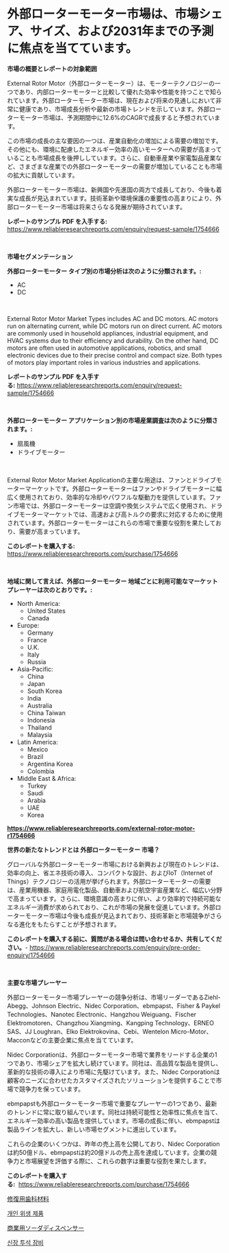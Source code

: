 <p><h1>外部ローターモーター市場は、市場シェア、サイズ、および2031年までの予測に焦点を当てています。</h1></p><p><strong>市場の概要とレポートの対象範囲</strong></p>
<p><p>External Rotor Motor（外部ローターモーター）は、モーターテクノロジーの一つであり、内部ローターモーターと比較して優れた効率や性能を持つことで知られています。外部ローターモーター市場は、現在および将来の見通しにおいて非常に健康であり、市場成長分析や最新の市場トレンドを示しています。外部ローターモーター市場は、予測期間中に12.6%のCAGRで成長すると予想されています。</p><p>この市場の成長の主な要因の一つは、産業自動化の増加による需要の増加です。その他にも、環境に配慮したエネルギー効率の高いモーターへの需要が高まっていることも市場成長を後押ししています。さらに、自動車産業や家電製品産業など、さまざまな産業での外部ローターモーターの需要が増加していることも市場の拡大に貢献しています。</p><p>外部ローターモーター市場は、新興国や先進国の両方で成長しており、今後も着実な成長が見込まれています。技術革新や環境保護の重要性の高まりにより、外部ローターモーター市場は将来さらなる発展が期待されています。</p></p>
<p><strong>レポートのサンプル PDF を入手する:</strong> <a href="https://www.reliableresearchreports.com/enquiry/request-sample/1754666">https://www.reliableresearchreports.com/enquiry/request-sample/1754666</a></p>
<p>&nbsp;</p>
<p><strong>市場セグメンテーション</strong></p>
<p><strong>外部ローターモーター タイプ別の市場分析は次のように分類されます。:</strong></p>
<p><ul><li>AC</li><li>DC</li></ul></p>
<p>&nbsp;</p>
<p><p>External Rotor Motor Market Types includes AC and DC motors. AC motors run on alternating current, while DC motors run on direct current. AC motors are commonly used in household appliances, industrial equipment, and HVAC systems due to their efficiency and durability. On the other hand, DC motors are often used in automotive applications, robotics, and small electronic devices due to their precise control and compact size. Both types of motors play important roles in various industries and applications.</p></p>
<p><strong>レポートのサンプル PDF を入手する:</strong>&nbsp;<a href="https://www.reliableresearchreports.com/enquiry/request-sample/1754666">https://www.reliableresearchreports.com/enquiry/request-sample/1754666</a></p>
<p>&nbsp;</p>
<p><strong> 外部ローターモーター アプリケーション別の市場産業調査は次のように分類されます。:</strong></p>
<p><ul><li>扇風機</li><li>ドライブモーター</li></ul></p>
<p>&nbsp;</p>
<p><p>External Rotor Motor Market Applicationの主要な用途は、ファンとドライブモーターマーケットです。外部ローターモーターはファンやドライブモーターに幅広く使用されており、効率的な冷却やパワフルな駆動力を提供しています。ファン市場では、外部ローターモーターは空調や換気システムで広く使用され、ドライブモーターマーケットでは、高速および高トルクの要求に対応するために使用されています。外部ローターモーターはこれらの市場で重要な役割を果たしており、需要が高まっています。</p></p>
<p><strong>このレポートを購入する:</strong>&nbsp; <a href="https://www.reliableresearchreports.com/purchase/1754666">https://www.reliableresearchreports.com/purchase/1754666</a></p>
<p>&nbsp;</p>
<p><strong>地域に関して言えば、外部ローターモーター 地域ごとに利用可能なマーケットプレーヤーは次のとおりです。:</strong></p>
<p><ul>
    <li>
        North America:
        <ul>
            <li>United States</li>
            <li>Canada</li>
        </ul>
    </li>
    <li>
        Europe:
        <ul>
            <li>Germany</li>
            <li>France</li>
            <li>U.K.</li>
            <li>Italy</li>
            <li>Russia</li>
        </ul>
    </li>
    <li>
        Asia-Pacific:
        <ul>
            <li>China</li>
            <li>Japan</li>
            <li>South Korea</li>
            <li>India</li>
            <li>Australia</li>
            <li>China Taiwan</li>
            <li>Indonesia</li>
            <li>Thailand</li>
            <li>Malaysia</li>
        </ul>
    </li>
    <li>
        Latin America:
        <ul>
            <li>Mexico</li>
            <li>Brazil</li>
            <li>Argentina Korea</li>
            <li>Colombia</li>
        </ul>
    </li>
    <li>
        Middle East & Africa:
        <ul>
            <li>Turkey</li>
            <li>Saudi</li>
            <li>Arabia</li>
            <li>UAE</li>
            <li>Korea</li>
        </ul>
    </li>
    </ul></p>
<p><strong><a href="https://www.reliableresearchreports.com/external-rotor-motor-r1754666">https://www.reliableresearchreports.com/external-rotor-motor-r1754666</a></strong>&nbsp;</p>
<p><strong>世界の新たなトレンドとは 外部ローターモーター 市場？</strong></p>
<p><p>グローバルな外部ローターモーター市場における新興および現在のトレンドは、効率の向上、省エネ技術の導入、コンパクトな設計、およびIoT（Internet of Things）テクノロジーの活用が挙げられます。外部ローターモーターの需要は、産業用機器、家庭用電化製品、自動車および航空宇宙産業など、幅広い分野で高まっています。さらに、環境意識の高まりに伴い、より効率的で持続可能なエネルギー消費が求められており、これが市場の発展を促進しています。外部ローターモーター市場は今後も成長が見込まれており、技術革新と市場競争がさらなる進化をもたらすことが予想されます。</p></p>
<p><strong>このレポートを購入する前に、質問がある場合は問い合わせるか、共有してください。</strong>- <a href="https://www.reliableresearchreports.com/enquiry/pre-order-enquiry/1754666">https://www.reliableresearchreports.com/enquiry/pre-order-enquiry/1754666</a></p>
<p>&nbsp;</p>
<p><strong>主要な市場プレーヤー</strong></p>
<p><p>外部ローターモーター市場プレーヤーの競争分析は、市場リーダーであるZiehl-Abegg、Johnson Electric、Nidec Corporation、ebmpapst、Fisher & Paykel Technologies、Nanotec Electronic、Hangzhou Weiguang、Fischer Elektromotoren、Changzhou Xiangming、Kangping Technology、ERNEO SAS、JJ Loughran、Elko Elektrokovina、Cebi、Wentelon Micro-Motor、Macconなどの主要企業に焦点を当てています。</p><p>Nidec Corporationは、外部ローターモーター市場で業界をリードする企業の1つであり、市場シェアを拡大し続けています。同社は、高品質な製品を提供し、革新的な技術の導入により市場に先駆けています。また、Nidec Corporationは顧客のニーズに合わせたカスタマイズされたソリューションを提供することで市場で競争力を保っています。</p><p>ebmpapstも外部ローターモーター市場で重要なプレーヤーの1つであり、最新のトレンドに常に取り組んでいます。同社は持続可能性と効率性に焦点を当て、エネルギー効率の高い製品を提供しています。市場の成長に伴い、ebmpapstは製品ラインを拡大し、新しい市場セグメントに進出しています。</p><p>これらの企業のいくつかは、昨年の売上高を公開しており、Nidec Corporationは約50億ドル、ebmpapstは約20億ドルの売上高を達成しています。企業の競争力と市場展望を評価する際に、これらの数字は重要な役割を果たします。</p></p>
<p><strong>このレポートを購入する:</strong>&nbsp;&nbsp;<a href="https://www.reliableresearchreports.com/purchase/1754666">https://www.reliableresearchreports.com/purchase/1754666</a></p>
<p><p><a href="https://medium.com/@jordanilliamson678678/%E6%AD%AF%E7%A7%91%E4%BF%AE%E5%BE%A9%E6%9D%90%E6%96%99%E5%B8%82%E5%A0%B4-%E7%A8%AE%E9%A1%9E-%E7%94%A8%E9%80%94-%E5%9C%B0%E7%90%86%E3%81%AB%E3%82%88%E3%82%8B%E5%8C%85%E6%8B%AC%E7%9A%84%E8%A9%95%E4%BE%A1-b59f06e8143a">修復用歯科材料</a></p><p><a href="https://medium.com/@danieldobroiu20221/%EA%B0%9C%EC%9D%B8-%EC%9C%84%EC%83%9D-%EC%A0%9C%ED%92%88-%EC%8B%9C%EC%9E%A5-%EC%8B%9C%EC%9E%A5-%EC%A0%90%EC%9C%A0%EC%9C%A8-%EC%8B%9C%EC%9E%A5-%EB%8F%99%ED%96%A5-%EB%B0%8F-%EB%AF%B8%EB%9E%98-%EC%84%B1%EC%9E%A5-%ED%83%90%EC%83%89-d5903d1fc8ea">개인 위생 제품</a></p><p><a href="https://medium.com/@kyaorris56456/%E5%95%86%E7%94%A8%E3%82%BD%E3%83%BC%E3%83%80%E3%83%87%E3%82%A3%E3%82%B9%E3%83%9A%E3%83%B3%E3%82%B5%E3%83%BC%E3%83%9E%E3%83%BC%E3%82%B1%E3%83%83%E3%83%88-%E5%B8%82%E5%A0%B4%E3%82%B7%E3%82%A7%E3%82%A2-%E5%B8%82%E5%A0%B4%E5%8B%95%E5%90%91-%E5%B0%86%E6%9D%A5%E3%81%AE%E6%88%90%E9%95%B7%E3%82%92%E6%8E%A2%E3%82%8B-4a48a86aafd2">商業用ソーダディスペンサー</a></p><p><a href="https://medium.com/@brionnaboyle/%EC%8B%A0%EC%9E%A5-%ED%88%AC%EC%84%9D-%EC%9E%A5%EB%B9%84-%EC%8B%9C%EC%9E%A5-%EC%A7%80%ED%91%9C-%ED%95%B4%EC%84%9D-%EC%8B%9C%EC%9E%A5-%EC%A0%90%EC%9C%A0%EC%9C%A8-%ED%8A%B8%EB%A0%8C%EB%93%9C-%EC%84%B1%EC%9E%A5-%ED%8C%A8%ED%84%B4-92ece29c2863">신장 투석 장비</a></p></p>